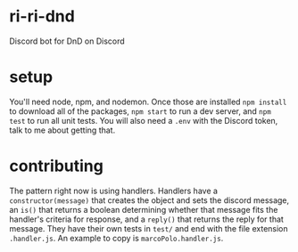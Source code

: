 # ri-ri-dnd
Discord bot for DnD on Discord

# setup
You'll need node, npm, and nodemon. Once those are installed `npm install` to download all of the packages, `npm start` to run a dev server, and `npm test` to run all unit tests. You will also need a `.env` with the Discord token, talk to me about getting that.

# contributing
The pattern right now is using handlers. Handlers have a `constructor(message)` that creates the object and sets the discord message, an `is()` that returns a boolean determining whether that message fits the handler's criteria for response, and a `reply()` that returns the reply for that message. They have their own tests in `test/` and end with the file extension `.handler.js`. An example to copy is `marcoPolo.handler.js`.
